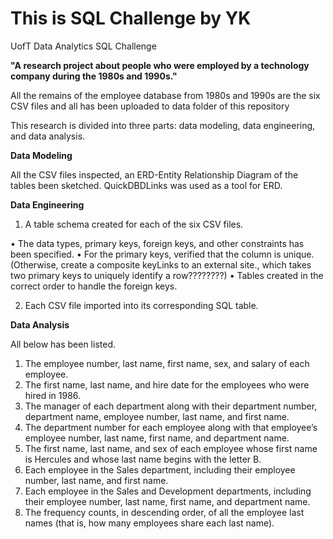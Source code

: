 # This is SQL Challenge by YK 

UofT Data Analytics SQL Challenge

**"A research project about people who were employed by a technology company during the 1980s and 1990s."**

All the remains of the employee database from 1980s and 1990s are the six CSV files and all has been uploaded to data folder of this repository

This research is divided into three parts: data modeling, data engineering, and data analysis.

**Data Modeling**

All the CSV files inspected, an ERD-Entity Relationship Diagram of the tables been sketched. QuickDBDLinks was used as a tool for ERD.

**Data Engineering**

1.	A table schema created for each of the six CSV files.
	
• The data types, primary keys, foreign keys, and other constraints has been specified.
• For the primary keys, verified that the column is unique. 
(Otherwise, create a composite keyLinks to an external site., which takes two primary keys to uniquely identify a row????????)
• Tables created in the correct order to handle the foreign keys.

2.  Each CSV file imported into its corresponding SQL table.

**Data Analysis**

All below has been listed.

1.	The employee number, last name, first name, sex, and salary of each employee.
2.	The first name, last name, and hire date for the employees who were hired in 1986.
3.	The manager of each department along with their department number, department name, employee number, last name, and first name.
4.	The department number for each employee along with that employee’s employee number, last name, first name, and department name.
5.	The first name, last name, and sex of each employee whose first name is Hercules and whose last name begins with the letter B.
6.	Each employee in the Sales department, including their employee number, last name, and first name.
7.	Each employee in the Sales and Development departments, including their employee number, last name, first name, and department name.
8.	The frequency counts, in descending order, of all the employee last names (that is, how many employees share each last name).

